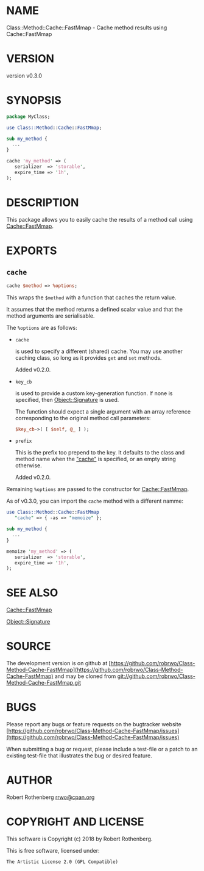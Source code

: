 # NAME

Class::Method::Cache::FastMmap - Cache method results using Cache::FastMmap

# VERSION

version v0.3.0

# SYNOPSIS

```perl
package MyClass;

use Class::Method::Cache::FastMmap;

sub my_method {
  ...
}

cache 'my_method' => (
   serializer  => 'storable',
   expire_time => '1h',
);
```

# DESCRIPTION

This package allows you to easily cache the results of a method call
using [Cache::FastMmap](https://metacpan.org/pod/Cache::FastMmap).

# EXPORTS

## `cache`

```perl
cache $method => %options;
```

This wraps the `$method` with a function that caches the return value.

It assumes that the method returns a defined scalar value and that the
method arguments are serialisable.

The `%options` are as follows:

- `cache`

    is used to specify a different (shared) cache. You may use another
    caching class, so long as it provides `get` and `set` methods.

    Added v0.2.0.

- `key_cb`

    is used to provide a custom key-generation function.  If
    none is specified, then [Object::Signature](https://metacpan.org/pod/Object::Signature) is used.

    The function should expect a single argument with an array reference
    corresponding to the original method call parameters:

    ```perl
    $key_cb->( [ $self, @_ ] );
    ```

- `prefix`

    This is the prefix too prepend to the key. It defaults to the class
    and method name when the ["cache"](#cache) is specified, or an empty string
    otherwise.

    Added v0.2.0.

Remaining `%options` are passed to the constructor for
[Cache::FastMmap](https://metacpan.org/pod/Cache::FastMmap).

As of v0.3.0, you can import the `cache` method with a different
namme:

```perl
use Class::Method::Cache::FastMmap
   "cache" => { -as => "memoize" };

sub my_method {
  ...
}

memoize 'my_method' => (
   serializer  => 'storable',
   expire_time => '1h',
);
```

# SEE ALSO

[Cache::FastMmap](https://metacpan.org/pod/Cache::FastMmap)

[Object::Signature](https://metacpan.org/pod/Object::Signature)

# SOURCE

The development version is on github at [https://github.com/robrwo/Class-Method-Cache-FastMmap](https://github.com/robrwo/Class-Method-Cache-FastMmap)
and may be cloned from [git://github.com/robrwo/Class-Method-Cache-FastMmap.git](git://github.com/robrwo/Class-Method-Cache-FastMmap.git)

# BUGS

Please report any bugs or feature requests on the bugtracker website
[https://github.com/robrwo/Class-Method-Cache-FastMmap/issues](https://github.com/robrwo/Class-Method-Cache-FastMmap/issues)

When submitting a bug or request, please include a test-file or a
patch to an existing test-file that illustrates the bug or desired
feature.

# AUTHOR

Robert Rothenberg <rrwo@cpan.org>

# COPYRIGHT AND LICENSE

This software is Copyright (c) 2018 by Robert Rothenberg.

This is free software, licensed under:

```
The Artistic License 2.0 (GPL Compatible)
```
